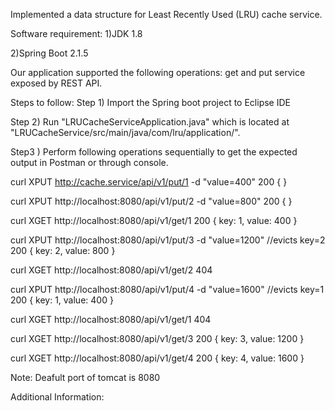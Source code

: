 Implemented a data structure for Least Recently Used (LRU) cache service. 

Software requirement:
1)JDK 1.8

2)Spring Boot 2.1.5

Our application supported the following operations: get and put service exposed by REST API.

Steps to follow:
Step 1) Import the Spring boot project to Eclipse IDE

Step 2) Run "LRUCacheServiceApplication.java" which is located at "LRUCacheService/src/main/java/com/lru/application/".

Step3 ) Perform following operations sequentially to get the expected output in Postman or through console.

curl XPUT http://cache.service/api/v1/put/1 -d "value=400"
200
{
}

curl XPUT http://localhost:8080/api/v1/put/2 -d "value=800"
200
{
}

curl XGET http://localhost:8080/api/v1/get/1
200
{
  key: 1,
  value: 400
}

curl XPUT http://localhost:8080/api/v1/put/3 -d "value=1200"  //evicts key=2
200
{
  key: 2,
  value: 800
}

curl XGET http://localhost:8080/api/v1/get/2
404

curl XPUT http://localhost:8080/api/v1/put/4 -d "value=1600"  //evicts key=1
200
{
  key: 1,
  value: 400
}

curl XGET http://localhost:8080/api/v1/get/1
404

curl XGET http://localhost:8080/api/v1/get/3
200
{
  key: 3,
  value: 1200
}

curl XGET http://localhost:8080/api/v1/get/4
200
{
  key: 4,
  value: 1600
}

Note: Deafult port of tomcat is 8080

Additional Information:


